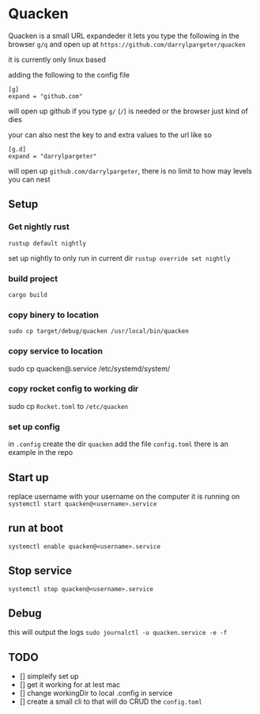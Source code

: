 # Quacken

Quacken is a small URL expandeder it lets you type the following in the browser
`g/q` and open up at `https://github.com/darrylpargeter/quacken`

it is currently only linux based

adding the following to the config file
```
[g]
expand = "github.com"
```
will open up github if you type `g/` (`/`) is needed or the browser just kind of dies

your can also nest the key to and extra values to the url like so
```
[g.d]
expand = "darrylpargeter" 
```

will open up `github.com/darrylpargeter`, there is no limit to how may levels you can nest

## Setup

### Get nightly rust
`rustup default nightly`

set up nightly to only run in current dir
`rustup override set nightly`

### build project
`cargo build`

### copy binery to location
`sudo cp target/debug/quacken /usr/local/bin/quacken`

### copy service to location
sudo cp quacken@.service /etc/systemd/system/

### copy rocket config to working dir
sudo cp `Rocket.toml` to `/etc/quacken`

### set up config
in `.config` create the dir `quacken`
add the file `config.toml` there is an example in the repo

## Start up
replace username with your username on the computer it is running on
`systemctl start quacken@<username>.service`

## run at boot
`systemctl enable quacken@<username>.service`

## Stop service
`systemctl stop quacken@<username>.service`

## Debug
this will output the logs
`sudo journalctl -u quacken.service -e -f`

## TODO
- [] simpleify set up
- [] get it working for at lest mac
- [] change workingDir to local .config in service
- [] create a small cli to that will do CRUD the `config.toml`
